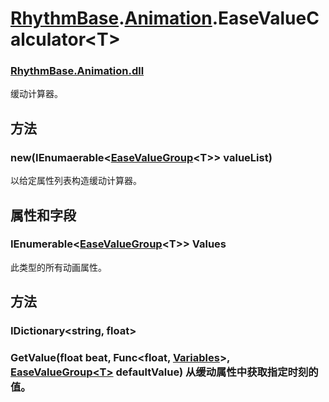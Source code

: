 # [RhythmBase](../../RadiationTherapy.md).[Animation](../namespace/Animation.md).EaseValueCalculator\<T\>  




### [RhythmBase.Animation.dll](../assembly/RhythmAnimation.md)  
缓动计算器。    
  


## 方法  
  




### new(IEnumaerable\<[EaseValueGroup](../class/Animation.EaseValueGroup.md)\<T\>\> valueList)  
以给定属性列表构造缓动计算器。  
  


## 属性和字段  
  




### IEnumerable\<[EaseValueGroup](../class/Animation.EaseValueGroup.md)\<T\>\> Values  
此类型的所有动画属性。    
  


## 方法  
  




### IDictionary\<string, float\>  




### GetValue(float beat, Func\<float, [Variables](../class/Variables.md)\>, [EaseValueGroup\<T\>](../class/Animation.EaseValueGroup.md) defaultValue) 从缓动属性中获取指定时刻的值。  